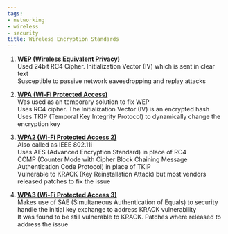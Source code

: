```yaml
---
tags:
- networking
- wireless
- security
title: Wireless Encryption Standards
---
```


1. **<u>WEP (Wireless Equivalent Privacy)</u>**  
   Used 24bit RC4 Cipher. Initialization Vector (IV) which is sent in clear text  
   Susceptible to passive network eavesdropping and replay attacks

2. **<u>WPA (Wi-Fi Protected Access)</u>**  
   Was used as an temporary solution to fix WEP  
   Uses RC4 cipher. The Initialization Vector (IV) is an encrypted hash  
   Uses TKIP (Temporal Key Integrity Protocol) to dynamically change the encryption key

3. **<u>WPA2 (Wi-Fi Protected Access 2)</u>**  
   Also called as IEEE 802.11i  
   Uses AES (Advanced Encryption Standard) in place of RC4  
   CCMP (Counter Mode with Cipher Block Chaining Message Authentication Code Protocol) in place of TKIP  
   Vulnerable to KRACK (Key Reinstallation Attack) but most vendors released patches to fix the issue

4. **<u>WPA3 (Wi-Fi Protected Access 3)</u>**  
   Makes use of SAE (Simultaneous Authentication of Equals) to security handle the initial key exchange to address KRACK vulnerability  
   It was found to be still vulnerable to KRACK. Patches where released to address the issue
